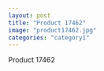 ```yaml
---
layout: post
title: "Product 17462"
image: "product17462.jpg"
categories: "category1"
---
```

Product 17462
